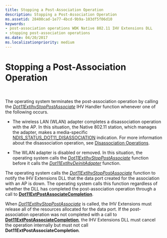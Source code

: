 ```yaml
---
title: Stopping a Post-Association Operation
description: Stopping a Post-Association Operation
ms.assetid: 28400cad-1e77-4bcd-9b9a-103df5f06d10
keywords:
- post-association operations WDK Native 802.11 IHV Extensions DLL
- stopping post-association operations
ms.date: 04/20/2017
ms.localizationpriority: medium
---
```


# Stopping a Post-Association Operation




 

The operating system terminates the post-association operation by calling the [*Dot11ExtIhvStopPostAssociate*](https://msdn.microsoft.com/library/windows/hardware/ff547521) IHV Handler function whenever one of the following occurs.

-   The wireless LAN (WLAN) adapter completes a disassociation operation with the AP. In this situation, the Native 802.11 station, which manages the adapter, makes a media-specific [NDIS\_STATUS\_DOT11\_DISASSOCIATION](https://msdn.microsoft.com/library/windows/hardware/ff567334) indication. For more information about the disassociation operation, see [Disassociation Operations](disassociation-operations.md).

-   The WLAN adapter is disabled or removed. In this situation, the operating system calls the [*Dot11ExtIhvStopPostAssociate*](https://msdn.microsoft.com/library/windows/hardware/ff547521) function before it calls the [*Dot11ExtIhvDeinitAdapter*](https://msdn.microsoft.com/library/windows/hardware/ff547452) function.

The operating system calls the [*Dot11ExtIhvStopPostAssociate*](https://msdn.microsoft.com/library/windows/hardware/ff547521) function to notify the IHV Extensions DLL that the data port created for the association with an AP is down. The operating system calls this function regardless of whether the DLL has completed the post-association operation through a call to [**Dot11ExtPostAssociateCompletion**](https://msdn.microsoft.com/library/windows/hardware/ff547530).

When [*Dot11ExtIhvStopPostAssociate*](https://msdn.microsoft.com/library/windows/hardware/ff547521) is called, the IHV Extensions must release all of the resources allocated for the data port. If the post-association operation was not completed with a call to [**Dot11ExtPostAssociateCompletion**](https://msdn.microsoft.com/library/windows/hardware/ff547530), the IHV Extensions DLL must cancel the operation internally but must not call **Dot11ExtPostAssociateCompletion**.

 

 





